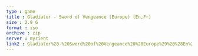 ```yaml
---
type : game
title : Gladiator - Sword of Vengeance (Europe) (En,Fr)
size : 2.9 G
format : iso
archive : zip
server : myrient
link2 : Gladiator%20-%20Sword%20of%20Vengeance%20%28Europe%29%20%28En%2CFr%29
---
```

